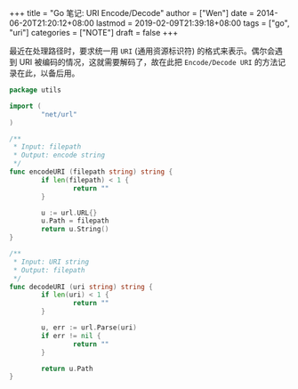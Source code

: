 +++
title = "Go 笔记: URI Encode/Decode"
author = ["Wen"]
date = 2014-06-20T21:20:12+08:00
lastmod = 2019-02-09T21:39:18+08:00
tags = ["go", "uri"]
categories = ["NOTE"]
draft = false
+++

最近在处理路径时，要求统一用 `URI` (通用资源标识符) 的格式来表示。偶尔会遇到 URI 被编码的情况，这就需要解码了，故在此把 `Encode/Decode URI` 的方法记录在此，以备后用。

```go
package utils

import (
        "net/url"
)

/**
 * Input: filepath
 * Output: encode string
 */
func encodeURI (filepath string) string {
        if len(filepath) < 1 {
                return ""
        }

        u := url.URL{}
        u.Path = filepath
        return u.String()
}

/**
 * Input: URI string
 * Output: filepath
 */
func decodeURI (uri string) string {
        if len(uri) < 1 {
                return ""
        }

        u, err := url.Parse(uri)
        if err != nil {
                return ""
        }

        return u.Path
}
```
